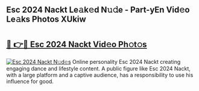 ## Esc 2024 Nackt Le𝚊k𝚎d N𝚞𝚍e - Part-yEn Vid𝚎o Le𝚊ks Photos XUkiw

# <h2><a href="http://fb22qst.evod.top/?m=Esc+2024+Nackt">🔗 👉🔴 Esc 2024 Nackt Vid𝚎o Ph𝚘t𝚘s</a></h2>

[![Esc 2024 Nackt N𝚞d𝚎s](https://i.imgur.com/8V9OHl7.gif)](http://fb22qst.evod.top/?m=Esc+2024+Nackt)
Online personality Esc 2024 Nackt creating engaging dance and lifestyle content. A public figure like Esc 2024 Nackt, with a large platform and a captive audience, has a responsibility to use his influence for good. 

